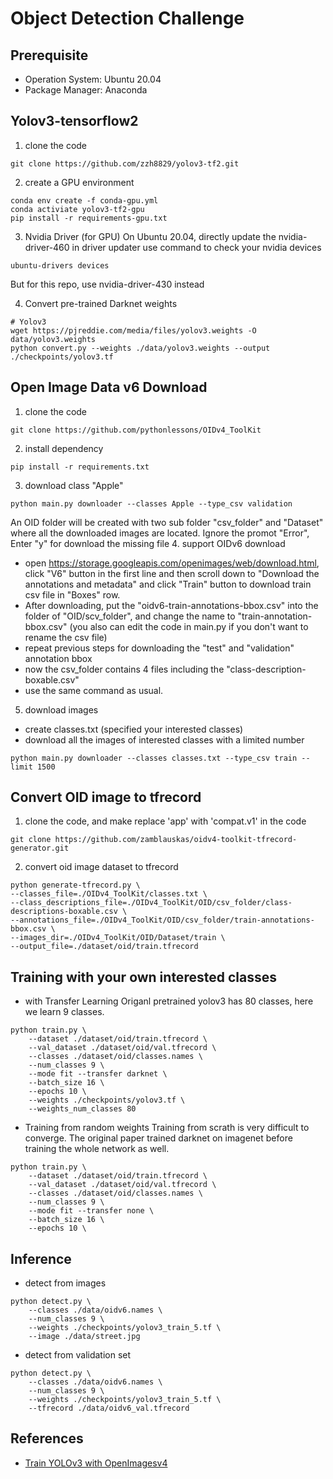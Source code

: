 # Object Detection Challenge

## Prerequisite
- Operation System: Ubuntu 20.04
- Package Manager: Anaconda

## Yolov3-tensorflow2
1. clone the code
```
git clone https://github.com/zzh8829/yolov3-tf2.git
```
2. create a GPU environment
```
conda env create -f conda-gpu.yml
conda activiate yolov3-tf2-gpu
pip install -r requirements-gpu.txt
```
3. Nvidia Driver (for GPU)
On Ubuntu 20.04, directly update the nvidia-driver-460 in driver updater
use command to check your nvidia devices
```
ubuntu-drivers devices
```
But for this repo, use nvidia-driver-430 instead

4. Convert pre-trained Darknet weights
```
# Yolov3
wget https://pjreddie.com/media/files/yolov3.weights -O data/yolov3.weights
python convert.py --weights ./data/yolov3.weights --output ./checkpoints/yolov3.tf
```

## Open Image Data v6 Download
1. clone the code
```
git clone https://github.com/pythonlessons/OIDv4_ToolKit
```
2. install dependency
```
pip install -r requirements.txt
```
3. download class "Apple"
```
python main.py downloader --classes Apple --type_csv validation
```
An OID folder will be created with two sub folder "csv_folder" and "Dataset" where all the downloaded images are located. Ignore the promot "Error", Enter "y" for download the missing file
4. support OIDv6 download
  - open https://storage.googleapis.com/openimages/web/download.html, click "V6" button in the first line and then scroll down to "Download the annotations and metadata" and click "Train" button to download train csv file in "Boxes" row.
  - After downloading, put the "oidv6-train-annotations-bbox.csv" into the folder of "OID/scv_folder", and change the name to "train-annotation-bbox.csv" (you also can edit the code in main.py if you don't want to rename the csv file)
  - repeat previous steps for downloading the "test" and "validation" annotation bbox
  - now the csv_folder contains 4 files including the "class-description-boxable.csv"
  - use the same command as usual.
5. download images
  - create classes.txt (specified your interested classes)
  - download all the images of interested classes with a limited number
  ```
  python main.py downloader --classes classes.txt --type_csv train --limit 1500
  ```

## Convert OID image to tfrecord
1. clone the code, and make replace 'app' with 'compat.v1' in the code
```
git clone https://github.com/zamblauskas/oidv4-toolkit-tfrecord-generator.git
```
2. convert oid image dataset to tfrecord
```
python generate-tfrecord.py \
--classes_file=./OIDv4_ToolKit/classes.txt \
--class_descriptions_file=./OIDv4_ToolKit/OID/csv_folder/class-descriptions-boxable.csv \
--annotations_file=./OIDv4_ToolKit/OID/csv_folder/train-annotations-bbox.csv \
--images_dir=./OIDv4_ToolKit/OID/Dataset/train \
--output_file=./dataset/oid/train.tfrecord
```

## Training with your own interested classes
- with Transfer Learning
Origanl pretrained yolov3 has 80 classes, here we learn 9 classes.
```
python train.py \
	--dataset ./dataset/oid/train.tfrecord \
	--val_dataset ./dataset/oid/val.tfrecord \
	--classes ./dataset/oid/classes.names \
	--num_classes 9 \
	--mode fit --transfer darknet \
	--batch_size 16 \
	--epochs 10 \
	--weights ./checkpoints/yolov3.tf \
	--weights_num_classes 80
```
- Training from random weights
Training from scrath is very difficult to converge. The original paper trained darknet on imagenet before training the whole network as well.
```
python train.py \
	--dataset ./dataset/oid/train.tfrecord \
	--val_dataset ./dataset/oid/val.tfrecord \
	--classes ./dataset/oid/classes.names \
	--num_classes 9 \
	--mode fit --transfer none \
	--batch_size 16 \
	--epochs 10 \
```

## Inference
- detect from images
```
python detect.py \
	--classes ./data/oidv6.names \
	--num_classes 9 \
	--weights ./checkpoints/yolov3_train_5.tf \
	--image ./data/street.jpg
```
- detect from validation set
```
python detect.py \
	--classes ./data/oidv6.names \
	--num_classes 9 \
	--weights ./checkpoints/yolov3_train_5.tf \
	--tfrecord ./data/oidv6_val.tfrecord
```



## References
- [Train YOLOv3 with OpenImagesv4](https://github.com/WyattAutomation/Train-YOLOv3-with-OpenImagesV4)
